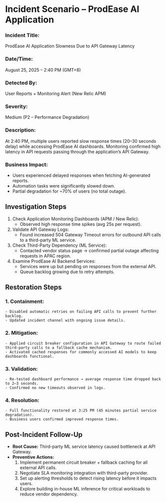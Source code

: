 # Incident Scenario – ProdEase AI Application

### Incident Title:
ProdEase AI Application Slowness Due to API Gateway Latency

### Date/Time:
August 25, 2025 – 2:40 PM (GMT+8)

### Detected By:
User Reports + Monitoring Alert (New Relic APM)

### Severity:
Medium (P2 – Performance Degradation)

### Description:
At 2:40 PM, multiple users reported slow response times (20–30 seconds delay) while accessing ProdEase AI dashboards. Monitoring confirmed high latency in API requests passing through the application’s API Gateway.

### Business Impact:
- Users experienced delayed responses when fetching AI-generated reports.
- Automation tasks were significantly slowed down.
- Partial degradation for ~70% of users (no total outage).

## Investigation Steps
1. Check Application Monitoring Dashboards (APM / New Relic):
    - Observed high response time spikes (avg 25s per request).
2. Validate API Gateway Logs:
    - Found increased 504 Gateway Timeout errors for outbound API calls to a third-party ML service.
3. Check Third-Party Dependency (ML Service):
    - Contacted vendor status page → confirmed partial outage affecting requests in APAC region.
4. Examine ProdEase AI Backend Services:
    - Services were up but pending on responses from the external API.
    - Queue backlog growing due to retry attempts.

## Restoration Steps
### 1. Containment:
    - Disabled automatic retries on failing API calls to prevent further backlog.
    - Updated incident channel with ongoing issue details.
### 2. Mitigation:
    - Applied circuit breaker configuration in API Gateway to route failed third-party calls to a fallback cache mechanism.
    - Activated cached responses for commonly accessed AI models to keep dashboards functional.
### 3. Validation:
    - Re-tested dashboard performance → average response time dropped back to 2–3 seconds.
    - Confirmed no new timeouts observed in logs.
### 4. Resolution:
    - Full functionality restored at 3:25 PM (45 minutes partial service degradation).
    - Business users confirmed improved response times.

## Post-Incident Follow-Up
- **Root Cause:** Third-party ML service latency caused bottleneck at API Gateway.
- **Preventive Actions:**
  1. Implement permanent circuit breaker + fallback caching for all external API calls.
  2. Negotiate SLA monitoring integration with third-party provider.
  3. Set up alerting thresholds to detect rising latency before it impacts users.
  4.  Explore building in-house ML inference for critical workloads to reduce vendor dependency.

